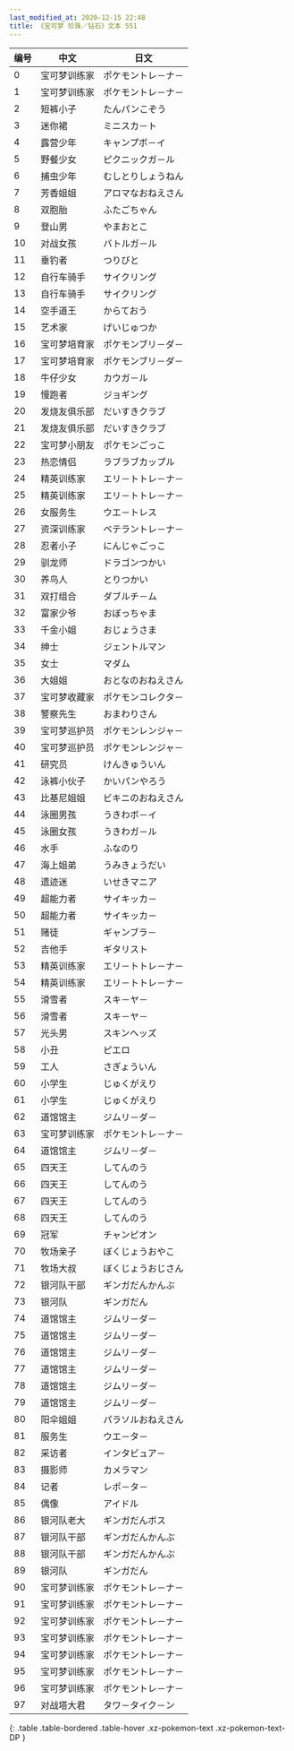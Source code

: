 ```yaml
---
last_modified_at: 2020-12-15 22:48
title: 《宝可梦 珍珠／钻石》文本 551
---
```

| 编号 | 中文 | 日文 |
| ---- | ---- | ---- |
| 0 | 宝可梦训练家 | ポケモントレ－ナ－ |
| 1 | 宝可梦训练家 | ポケモントレ－ナ－ |
| 2 | 短裤小子 | たんパンこぞう |
| 3 | 迷你裙 | ミニスカ－ト |
| 4 | 露营少年 | キャンプボ－イ |
| 5 | 野餐少女 | ピクニックガ－ル |
| 6 | 捕虫少年 | むしとりしょうねん |
| 7 | 芳香姐姐 | アロマなおねえさん |
| 8 | 双胞胎 | ふたごちゃん |
| 9 | 登山男 | やまおとこ |
| 10 | 对战女孩 | バトルガ－ル |
| 11 | 垂钓者 | つりびと |
| 12 | 自行车骑手 | サイクリング |
| 13 | 自行车骑手 | サイクリング |
| 14 | 空手道王 | からておう |
| 15 | 艺术家 | げいじゅつか |
| 16 | 宝可梦培育家 | ポケモンブリ－ダ－ |
| 17 | 宝可梦培育家 | ポケモンブリ－ダ－ |
| 18 | 牛仔少女 | カウガ－ル |
| 19 | 慢跑者 | ジョギング |
| 20 | 发烧友俱乐部 | だいすきクラブ |
| 21 | 发烧友俱乐部 | だいすきクラブ |
| 22 | 宝可梦小朋友 | ポケモンごっこ |
| 23 | 热恋情侣 | ラブラブカップル |
| 24 | 精英训练家 | エリ－トトレ－ナ－ |
| 25 | 精英训练家 | エリ－トトレ－ナ－ |
| 26 | 女服务生 | ウエ－トレス |
| 27 | 资深训练家 | ベテラントレ－ナ－ |
| 28 | 忍者小子 | にんじゃごっこ |
| 29 | 驯龙师 | ドラゴンつかい |
| 30 | 养鸟人 | とりつかい |
| 31 | 双打组合 | ダブルチ－ム |
| 32 | 富家少爷 | おぼっちゃま |
| 33 | 千金小姐 | おじょうさま |
| 34 | 绅士 | ジェントルマン |
| 35 | 女士 | マダム |
| 36 | 大姐姐 | おとなのおねえさん |
| 37 | 宝可梦收藏家 | ポケモンコレクタ－ |
| 38 | 警察先生 | おまわりさん |
| 39 | 宝可梦巡护员 | ポケモンレンジャ－ |
| 40 | 宝可梦巡护员 | ポケモンレンジャ－ |
| 41 | 研究员 | けんきゅういん |
| 42 | 泳裤小伙子 | かいパンやろう |
| 43 | 比基尼姐姐 | ビキニのおねえさん |
| 44 | 泳圈男孩 | うきわボ－イ |
| 45 | 泳圈女孩 | うきわガ－ル |
| 46 | 水手 | ふなのり |
| 47 | 海上姐弟 | うみきょうだい |
| 48 | 遗迹迷 | いせきマニア |
| 49 | 超能力者 | サイキッカ－ |
| 50 | 超能力者 | サイキッカ－ |
| 51 | 赌徒 | ギャンブラ－ |
| 52 | 吉他手 | ギタリスト |
| 53 | 精英训练家 | エリ－トトレ－ナ－ |
| 54 | 精英训练家 | エリ－トトレ－ナ－ |
| 55 | 滑雪者 | スキ－ヤ－ |
| 56 | 滑雪者 | スキ－ヤ－ |
| 57 | 光头男 | スキンヘッズ |
| 58 | 小丑 | ピエロ |
| 59 | 工人 | さぎょういん |
| 60 | 小学生 | じゅくがえり |
| 61 | 小学生 | じゅくがえり |
| 62 | 道馆馆主 | ジムリ－ダ－ |
| 63 | 宝可梦训练家 | ポケモントレ－ナ－ |
| 64 | 道馆馆主 | ジムリ－ダ－ |
| 65 | 四天王 | してんのう |
| 66 | 四天王 | してんのう |
| 67 | 四天王 | してんのう |
| 68 | 四天王 | してんのう |
| 69 | 冠军 | チャンピオン |
| 70 | 牧场亲子 | ぼくじょうおやこ |
| 71 | 牧场大叔 | ぼくじょうおじさん |
| 72 | 银河队干部 | ギンガだんかんぶ |
| 73 | 银河队 | ギンガだん |
| 74 | 道馆馆主 | ジムリ－ダ－ |
| 75 | 道馆馆主 | ジムリ－ダ－ |
| 76 | 道馆馆主 | ジムリ－ダ－ |
| 77 | 道馆馆主 | ジムリ－ダ－ |
| 78 | 道馆馆主 | ジムリ－ダ－ |
| 79 | 道馆馆主 | ジムリ－ダ－ |
| 80 | 阳伞姐姐 | パラソルおねえさん |
| 81 | 服务生 | ウエ－タ－ |
| 82 | 采访者 | インタビュア－ |
| 83 | 摄影师 | カメラマン |
| 84 | 记者 | レポ－タ－ |
| 85 | 偶像 | アイドル |
| 86 | 银河队老大 | ギンガだんボス |
| 87 | 银河队干部 | ギンガだんかんぶ |
| 88 | 银河队干部 | ギンガだんかんぶ |
| 89 | 银河队 | ギンガだん |
| 90 | 宝可梦训练家 | ポケモントレ－ナ－ |
| 91 | 宝可梦训练家 | ポケモントレ－ナ－ |
| 92 | 宝可梦训练家 | ポケモントレ－ナ－ |
| 93 | 宝可梦训练家 | ポケモントレ－ナ－ |
| 94 | 宝可梦训练家 | ポケモントレ－ナ－ |
| 95 | 宝可梦训练家 | ポケモントレ－ナ－ |
| 96 | 宝可梦训练家 | ポケモントレ－ナ－ |
| 97 | 对战塔大君 | タワ－タイク－ン |
{: .table .table-bordered .table-hover .xz-pokemon-text .xz-pokemon-text-DP }